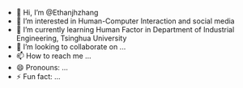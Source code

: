 - 👋 Hi, I’m @Ethanjhzhang
- 👀 I’m interested in Human-Computer Interaction and social media
- 🌱 I’m currently learning Human Factor in Department of Industrial Engineering, Tsinghua University
- 💞️ I’m looking to collaborate on ...
- 📫 How to reach me ...
- 😄 Pronouns: ...
- ⚡ Fun fact: ...

<!---
Ethanjhzhang/Ethanjhzhang is a ✨ special ✨ repository because its `README.md` (this file) appears on your GitHub profile.
You can click the Preview link to take a look at your changes.
--->
